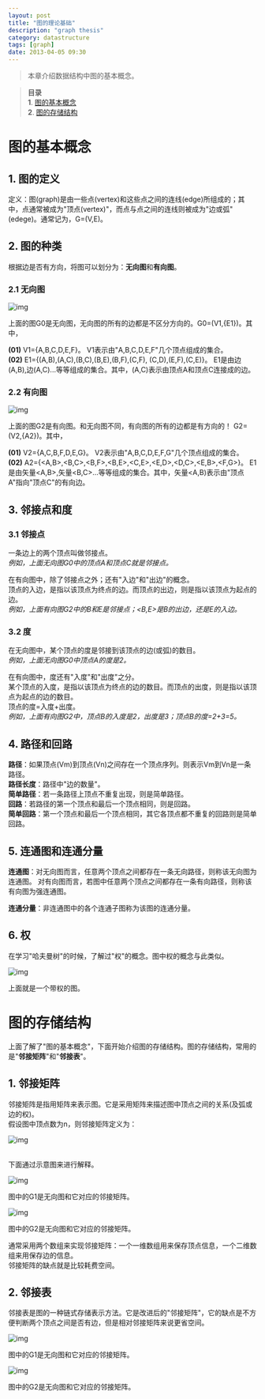 ```yaml
---
layout: post
title: "图的理论基础"
description: "graph thesis"
category: datastructure
tags: [graph]
date: 2013-04-05 09:30
---
```


> 本章介绍数据结构中图的基本概念。

> **目录**  
> **1**. [图的基本概念](#anchor1)  
> **2**. [图的存储结构](#anchor2)  



<a name="anchor1"></a>
# 图的基本概念

## 1. 图的定义

定义：图(graph)是由一些点(vertex)和这些点之间的连线(edge)所组成的；其中，点通常被成为"顶点(vertex)"，而点与点之间的连线则被成为"边或弧"(edege)。通常记为，G=(V,E)。


## 2. 图的种类

根据边是否有方向，将图可以划分为：**无向图**和**有向图**。

### 2.1 无向图

![img](/media/pic/datastruct_algrithm/graph/basic/01.jpg)

上面的图G0是无向图，无向图的所有的边都是不区分方向的。G0=(V1,{E1})。其中，

**(01)** V1={A,B,C,D,E,F}。 V1表示由"A,B,C,D,E,F"几个顶点组成的集合。  
**(02)** E1={(A,B),(A,C),(B,C),(B,E),(B,F),(C,F), (C,D),(E,F),(C,E)}。 E1是由边(A,B),边(A,C)...等等组成的集合。其中，(A,C)表示由顶点A和顶点C连接成的边。


### 2.2 有向图

![img](/media/pic/datastruct_algrithm/graph/basic/02.jpg)

上面的图G2是有向图。和无向图不同，有向图的所有的边都是有方向的！ G2=(V2,{A2})。其中，

**(01)** V2={A,C,B,F,D,E,G}。 V2表示由"A,B,C,D,E,F,G"几个顶点组成的集合。  
**(02)** A2={<A,B>,<B,C>,<B,F>,<B,E>,<C,E>,<E,D>,<D,C>,<E,B>,<F,G>}。 E1是由矢量<A,B>,矢量<B,C>...等等组成的集合。其中，矢量<A,B)表示由"顶点A"指向"顶点C"的有向边。



## 3. 邻接点和度

### 3.1 邻接点

一条边上的两个顶点叫做邻接点。  
*例如，上面无向图G0中的顶点A和顶点C就是邻接点。*

在有向图中，除了邻接点之外；还有"入边"和"出边"的概念。  
顶点的入边，是指以该顶点为终点的边。而顶点的出边，则是指以该顶点为起点的边。  
*例如，上面有向图G2中的B和E是邻接点；<B,E>是B的出边，还是E的入边。*


### 3.2 度
在无向图中，某个顶点的度是邻接到该顶点的边(或弧)的数目。  
*例如，上面无向图G0中顶点A的度是2。*

在有向图中，度还有"入度"和"出度"之分。  
某个顶点的入度，是指以该顶点为终点的边的数目。而顶点的出度，则是指以该顶点为起点的边的数目。  
顶点的度=入度+出度。   
*例如，上面有向图G2中，顶点B的入度是2，出度是3；顶点B的度=2+3=5。*


## 4. 路径和回路

**路径**：如果顶点(Vm)到顶点(Vn)之间存在一个顶点序列。则表示Vm到Vn是一条路径。  
**路径长度**：路径中"边的数量"。  
**简单路径**：若一条路径上顶点不重复出现，则是简单路径。  
**回路**：若路径的第一个顶点和最后一个顶点相同，则是回路。  
**简单回路**：第一个顶点和最后一个顶点相同，其它各顶点都不重复的回路则是简单回路。  


## 5. 连通图和连通分量

**连通图**：对无向图而言，任意两个顶点之间都存在一条无向路径，则称该无向图为连通图。 对有向图而言，若图中任意两个顶点之间都存在一条有向路径，则称该有向图为强连通图。

**连通分量**：非连通图中的各个连通子图称为该图的连通分量。

## 6. 权

在学习"哈夫曼树"的时候，了解过"权"的概念。图中权的概念与此类似。

![img](/media/pic/datastruct_algrithm/graph/basic/03.jpg)

上面就是一个带权的图。




<a name="anchor2"></a>
# 图的存储结构

上面了解了"图的基本概念"，下面开始介绍图的存储结构。图的存储结构，常用的是"**邻接矩阵**"和"**邻接表**"。

## 1. 邻接矩阵

邻接矩阵是指用矩阵来表示图。它是采用矩阵来描述图中顶点之间的关系(及弧或边的权)。  
假设图中顶点数为n，则邻接矩阵定义为：


![img](/media/pic/datastruct_algrithm/graph/basic/04.jpg)


<br/>
下面通过示意图来进行解释。

![img](/media/pic/datastruct_algrithm/graph/basic/05.jpg)

图中的G1是无向图和它对应的邻接矩阵。  

![img](/media/pic/datastruct_algrithm/graph/basic/06.jpg)

图中的G2是无向图和它对应的邻接矩阵。

通常采用两个数组来实现邻接矩阵：一个一维数组用来保存顶点信息，一个二维数组来用保存边的信息。   
邻接矩阵的缺点就是比较耗费空间。

## 2. 邻接表

邻接表是图的一种链式存储表示方法。它是改进后的"邻接矩阵"，它的缺点是不方便判断两个顶点之间是否有边，但是相对邻接矩阵来说更省空间。

![img](/media/pic/datastruct_algrithm/graph/basic/07.jpg)

图中的G1是无向图和它对应的邻接矩阵。  

![img](/media/pic/datastruct_algrithm/graph/basic/08.jpg)

图中的G2是无向图和它对应的邻接矩阵。


